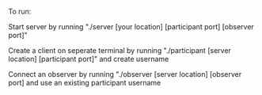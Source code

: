 To run:

Start server by running "./server [your location] [participant port] [observer port]"

Create a client on seperate terminal by running "./participant [server location] [participant port]" and create username

Connect an observer by running "./observer [server location] [observer port]
and use an existing participant username



